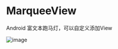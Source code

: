 # MarqueeView
Android 富文本跑马灯，可以自定义添加View


![image](http://github.com/superqianqian/MarqueeView\app\src\main\res\drawable/1557367759769.gif)

